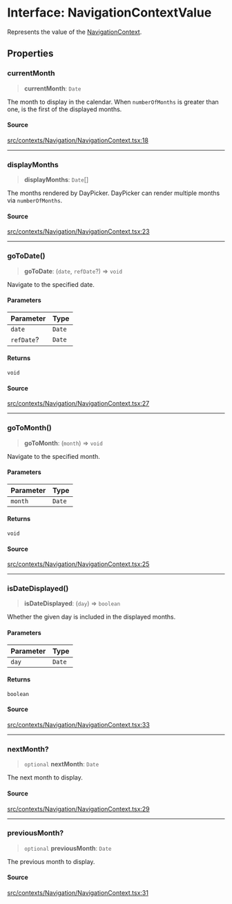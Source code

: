 # Interface: NavigationContextValue

Represents the value of the [NavigationContext](../variables/NavigationContext.md).

## Properties

### currentMonth

> **currentMonth**: `Date`

The month to display in the calendar. When `numberOfMonths` is greater than
one, is the first of the displayed months.

#### Source

[src/contexts/Navigation/NavigationContext.tsx:18](https://github.com/gpbl/react-day-picker/blob/a604fd23887c832117da414a9c63b1b84efb97d9/src/contexts/Navigation/NavigationContext.tsx#L18)

***

### displayMonths

> **displayMonths**: `Date`[]

The months rendered by DayPicker. DayPicker can render multiple months via
`numberOfMonths`.

#### Source

[src/contexts/Navigation/NavigationContext.tsx:23](https://github.com/gpbl/react-day-picker/blob/a604fd23887c832117da414a9c63b1b84efb97d9/src/contexts/Navigation/NavigationContext.tsx#L23)

***

### goToDate()

> **goToDate**: (`date`, `refDate`?) => `void`

Navigate to the specified date.

#### Parameters

| Parameter | Type |
| :------ | :------ |
| `date` | `Date` |
| `refDate`? | `Date` |

#### Returns

`void`

#### Source

[src/contexts/Navigation/NavigationContext.tsx:27](https://github.com/gpbl/react-day-picker/blob/a604fd23887c832117da414a9c63b1b84efb97d9/src/contexts/Navigation/NavigationContext.tsx#L27)

***

### goToMonth()

> **goToMonth**: (`month`) => `void`

Navigate to the specified month.

#### Parameters

| Parameter | Type |
| :------ | :------ |
| `month` | `Date` |

#### Returns

`void`

#### Source

[src/contexts/Navigation/NavigationContext.tsx:25](https://github.com/gpbl/react-day-picker/blob/a604fd23887c832117da414a9c63b1b84efb97d9/src/contexts/Navigation/NavigationContext.tsx#L25)

***

### isDateDisplayed()

> **isDateDisplayed**: (`day`) => `boolean`

Whether the given day is included in the displayed months.

#### Parameters

| Parameter | Type |
| :------ | :------ |
| `day` | `Date` |

#### Returns

`boolean`

#### Source

[src/contexts/Navigation/NavigationContext.tsx:33](https://github.com/gpbl/react-day-picker/blob/a604fd23887c832117da414a9c63b1b84efb97d9/src/contexts/Navigation/NavigationContext.tsx#L33)

***

### nextMonth?

> `optional` **nextMonth**: `Date`

The next month to display.

#### Source

[src/contexts/Navigation/NavigationContext.tsx:29](https://github.com/gpbl/react-day-picker/blob/a604fd23887c832117da414a9c63b1b84efb97d9/src/contexts/Navigation/NavigationContext.tsx#L29)

***

### previousMonth?

> `optional` **previousMonth**: `Date`

The previous month to display.

#### Source

[src/contexts/Navigation/NavigationContext.tsx:31](https://github.com/gpbl/react-day-picker/blob/a604fd23887c832117da414a9c63b1b84efb97d9/src/contexts/Navigation/NavigationContext.tsx#L31)
